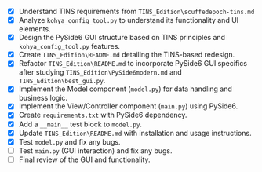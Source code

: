 - [x] Understand TINS requirements from `TINS_Edition\scuffedepoch-tins.md`
- [x] Analyze `kohya_config_tool.py` to understand its functionality and UI elements.
- [x] Design the PySide6 GUI structure based on TINS principles and `kohya_config_tool.py` features.
- [x] Create `TINS_Edition\README.md` detailing the TINS-based redesign.
- [x] Refactor `TINS_Edition\README.md` to incorporate PySide6 GUI specifics after studying `TINS_Edition\PySide6modern.md` and `TINS_Edition\best_gui.py`.
- [x] Implement the Model component (`model.py`) for data handling and business logic.
- [x] Implement the View/Controller component (`main.py`) using PySide6.
- [x] Create `requirements.txt` with PySide6 dependency.
- [x] Add a `__main__` test block to `model.py`.
- [x] Update `TINS_Edition\README.md` with installation and usage instructions.
- [x] Test `model.py` and fix any bugs.
- [ ] Test `main.py` (GUI interaction) and fix any bugs.
- [ ] Final review of the GUI and functionality.
